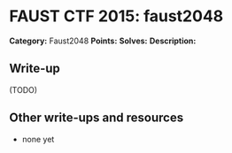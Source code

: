 # FAUST CTF 2015: faust2048

**Category:** Faust2048
**Points:** 
**Solves:** 
**Description:**



## Write-up

(TODO)

## Other write-ups and resources

* none yet
